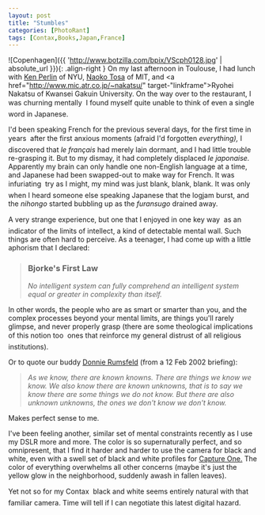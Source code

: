 ```yaml
---
layout: post
title: "Stumbles"
categories: [PhotoRant]
tags: [Contax,Books,Japan,France]
---
```

![Copenhagen]({{ 'http://www.botzilla.com/bpix/VScph0128.jpg' | absolute_url }}){: .align-right }
On my last afternoon in Toulouse, I had lunch with <a href="http://mrl.nyu.edu/~perlin/">Ken Perlin</a> of NYU, <a href="http://www.sogo.jst.go.jp/kenkyu/tosa.html">Naoko Tosa</a> of MIT, and <a href="http://www.mic.atr.co.jp/~nakatsu/" target-"linkframe">Ryohei Nakatsu</a> of Kwansei Gakuin University. On the way over to the restaurant, I was churning mentally &#151; I found myself quite unable to think of even a single word in Japanese.

I'd been speaking French for the previous several days, for the first time in years &#151; after the first anxious moments (afraid I'd forgotten <i>everything),</i> I discovered that <i>le fran&ccedil;ais</i> had merely lain dormant, and I had little trouble re-grasping it. But to my dismay, it had completely displaced <i>le japonaise.</i> Apparently my brain can only handle one non-English language at a time, and Japanese had been swapped-out to make way for French. It was infuriating &#151; try as I might, my mind was just blank, blank, blank. It was only when I heard someone else speaking Japanese that the logjam burst, and the <i>nihongo</i> started bubbling up as the <i>furansugo</i> drained away.

<!--more-->

A very strange experience, but one that I enjoyed in one key way &#151; as an indicator of the limits of intellect, a kind of detectable mental wall. Such things are often hard to perceive. As a teenager, I had come up with a little aphorism that I declared:

> ### Bjorke's First Law
> _No intelligent system can fully comprehend an intelligent system equal or greater in complexity than itself._

In other words, the people who are as smart or smarter than you, and the complex processes beyond your mental limits, are things you'll rarely glimpse, and never properly grasp (there are some theological implications of this notion too &#151; ones that reinforce my general distrust of all religious institutions).

Or to quote our buddy <a href="http://slate.msn.com/id/2081042/">Donnie Rumsfeld</a> (from a 12 Feb 2002 briefing):

> _As we know, there are known knowns. There are things we know we know. We also know there are known unknowns, that is to say we know there are some things we do not know. But there are also unknown unknowns, the ones we don't know we don't know._

Makes perfect sense to me.

I've been feeling another, similar set of mental constraints recently as I use my DSLR more and more. The color is so supernaturally perfect, and so omnipresent, that I find it harder and harder to use the camera for black and white, even with a swell set of black and white profiles for <a href="http://www.phaseone.com">Capture One.</a> The color of everything overwhelms all other concerns (maybe it's just the yellow glow in the neighborhood, suddenly awash in fallen leaves).

Yet not so for my Contax &#151; black and white seems entirely natural with that familiar camera. Time will tell if I can negotiate this latest digital hazard.

